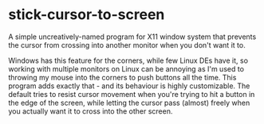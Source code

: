 # stick-cursor-to-screen
A simple uncreatively-named program for X11 window system that prevents the cursor from crossing into another monitor when you don't want it to. 

Windows has this feature for the corners, while few Linux DEs have it, so working with multiple monitors on Linux can be annoying as I'm used to throwing my mouse into the corners to push buttons all the time. This program adds exactly that - and its behaviour is highly customizable. The default tries to resist cursor movement when you're trying to hit a button in the edge of the screen, while letting the cursor pass (almost) freely when you actually want it to cross into the other screen.
